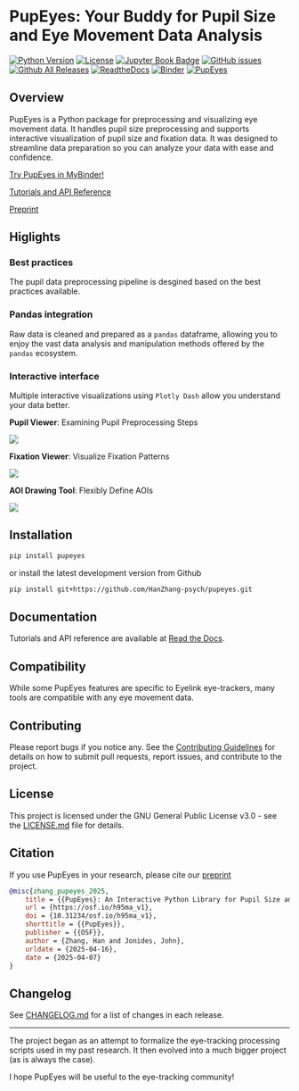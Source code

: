 # PupEyes: Your Buddy for Pupil Size and Eye Movement Data Analysis

[![Python Version](https://img.shields.io/badge/python-3.10-blue.svg)](https://python.org)
[![License](https://img.shields.io/badge/License-GPL%20v3-blue.svg)](LICENSE.md)
[![Jupyter Book Badge](https://jupyterbook.org/badge.svg)](https://pupeyes.readthedocs.io/en/latest/index.html)
[![GitHub issues](https://img.shields.io/github/issues/HanZhang-psych/pupeyes)](https://github.com/HanZhang-psych/pupeyes/issues)
[![Github All Releases](https://img.shields.io/github/downloads/HanZhang-psych/pupeyes/total.svg)]()
[![ReadtheDocs](https://readthedocs.org/projects/pupeyes/badge/?version=latest)](https://pupeyes.readthedocs.io/en/latest/index.html)
[![Binder](https://mybinder.org/badge_logo.svg)](https://mybinder.org/v2/gh/HanZhang-psych/pupeyes/HEAD?urlpath=%2Fdoc%2Ftree%2Fdocs%2F)
[![PupEyes](https://raw.githubusercontent.com/HanZhang-psych/pupeyes/refs/heads/main/banner.jpg)](https://pupeyes.readthedocs.io/)

## Overview

PupEyes is a Python package for preprocessing and visualizing eye movement data. It handles pupil size preprocessing and supports interactive visualization of pupil size and fixation data. It was designed to streamline data preparation so you can analyze your data with ease and confidence.

[Try PupEyes in MyBinder!](https://mybinder.org/v2/gh/HanZhang-psych/pupeyes/HEAD?urlpath=%2Fdoc%2Ftree%2Fdocs%2F)

[Tutorials and API Reference](https://pupeyes.readthedocs.io/)

[Preprint](https://osf.io/preprints/psyarxiv/h95ma_v1) 

## Higlights

### Best practices 

The pupil data preprocessing pipeline is desgined based on the best practices available.

### Pandas integration

Raw data is cleaned and prepared as a `pandas` dataframe, allowing you to enjoy the vast data analysis and manipulation methods offered by the `pandas` ecosystem.

### Interactive interface

Multiple interactive visualizations using `Plotly Dash` allow you understand your data better.

**Pupil Viewer**: Examining Pupil Preprocessing Steps

![](https://raw.githubusercontent.com/HanZhang-psych/pupeyes/refs/heads/main/docs/assets/pupil_viewer.gif)


**Fixation Viewer**: Visualize Fixation Patterns

![](https://raw.githubusercontent.com/HanZhang-psych/pupeyes/refs/heads/main/docs/assets/fixation_viewer.gif)


**AOI Drawing Tool**: Flexibly Define AOIs

![](https://raw.githubusercontent.com/HanZhang-psych/pupeyes/refs/heads/main/docs/assets/aoi_drawer.gif)


## Installation

```bash
pip install pupeyes
```

or install the latest development version from Github

```bash
pip install git+https://github.com/HanZhang-psych/pupeyes.git
```

## Documentation

Tutorials and API reference are available at [Read the Docs](https://pupeyes.readthedocs.io/).

## Compatibility

While some PupEyes features are specific to Eyelink eye-trackers, many tools are compatible with any eye movement data.

## Contributing

Please report bugs if you notice any. See the [Contributing Guidelines](CONTRIBUTING.md) for details on how to submit pull requests, report issues, and contribute to the project.

## License

This project is licensed under the GNU General Public License v3.0 - see the [LICENSE.md](LICENSE.md) file for details.

## Citation

If you use PupEyes in your research, please cite our [preprint](https://osf.io/preprints/psyarxiv/h95ma_v1) 

```bibtex
@misc{zhang_pupeyes_2025,
	title = {{PupEyes}: An Interactive Python Library for Pupil Size and Eye Movement Data Processing},
	url = {https://osf.io/h95ma_v1},
	doi = {10.31234/osf.io/h95ma_v1},
	shorttitle = {{PupEyes}},
	publisher = {{OSF}},
	author = {Zhang, Han and Jonides, John},
	urldate = {2025-04-16},
	date = {2025-04-07}
}
```

## Changelog

See [CHANGELOG.md](CHANGELOG.md) for a list of changes in each release.


---------
The project began as an attempt to formalize the eye-tracking processing scripts used in my past research. It then evolved into a much bigger project (as is always the case).

I hope PupEyes will be useful to the eye-tracking community!
